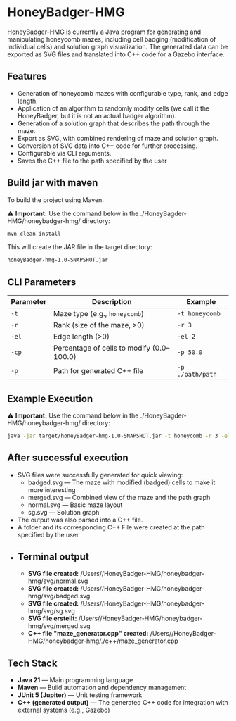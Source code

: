 # HoneyBadger-HMG

HoneyBadger-HMG is currently a Java program for generating and manipulating honeycomb mazes, including cell badging (modification of individual cells) and solution graph visualization. The generated data can be exported as SVG files and translated into C++ code for a Gazebo interface.

## Features

- Generation of honeycomb mazes with configurable type, rank, and edge length.
- Application of an algorithm to randomly modify cells (we call it the HoneyBadger, but it is not an actual badger algorithm).
- Generation of a solution graph that describes the path through the maze.
- Export as SVG, with combined rendering of maze and solution graph.
- Conversion of SVG data into C++ code for further processing.
- Configurable via CLI arguments.
- Saves the C++ file to the path specified by the user

## Build jar with maven
To build the project using Maven.

⚠️ **Important:** Use the command below in the ./HoneyBagder-HMG/honeybadger-hmg/ directory:

```bash
mvn clean install
```
This will create the JAR file in the target directory:
```bash
honeyBadger-hmg-1.0-SNAPSHOT.jar
```

## CLI Parameters

| Parameter | Description | Example |
|------------|-------------|---------|
| `-t` | Maze type (e.g., `honeycomb`) | `-t honeycomb` |
| `-r` | Rank (size of the maze, >0) | `-r 3` |
| `-el` | Edge length (>0) | `-el 2` |
| `-cp` | Percentage of cells to modify (0.0–100.0) | `-p 50.0` |
| `-p`| Path for generated C++ file | `-p ./path/path`|

## Example Execution

⚠️ **Important:** Use the command below in the ./HoneyBagder-HMG/honeybadger-hmg/ directory:

```bash
java -jar target/honeyBadger-hmg-1.0-SNAPSHOT.jar -t honeycomb -r 3 -el 2 -cp 20.0 -p ./c++
```

## After successful execution
- SVG files were successfully generated for quick viewing:
    - badged.svg — The maze with modified (badged) cells to make it more interesting
    - merged.svg — Combined view of the maze and the path graph
    -   normal.svg — Basic maze layout
    - sg.svg — Solution graph
- The output was also parsed into a C++ file.
- A folder and its corresponding C++ File were created at the path specified by the user
- ## Terminal output
    - **SVG file created:** /Users/<username>/HoneyBadger-HMG/honeybadger-hmg/svg/normal.svg
    - **SVG file created:** /Users/<username>/HoneyBadger-HMG/honeybadger-hmg/svg/badged.svg
    - **SVG file created:** /Users/<username>/HoneyBadger-HMG/honeybadger-hmg/svg/sg.svg
    - **SVG file erstellt:** /Users/<username>/HoneyBadger-HMG/honeybadger-hmg/svg/merged.svg
    - **C++ file "maze_generator.cpp" created:** /Users/<username>/HoneyBadger-HMG/honeybadger-hmg/./c++/maze_generator.cpp
 


## Tech Stack

- **Java 21** — Main programming language
- **Maven** — Build automation and dependency management
- **JUnit 5 (Jupiter)** — Unit testing framework
- **C++ (generated output)** — The generated C++ code for integration with external systems (e.g., Gazebo)

